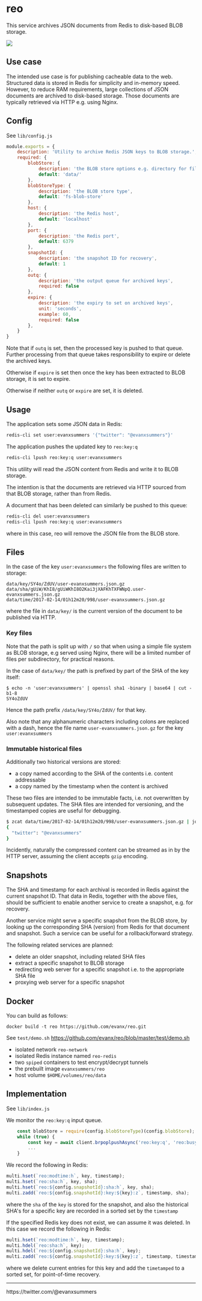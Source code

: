 # reo

This service archives JSON documents from Redis to disk-based BLOB storage.

<img src="https://raw.githubusercontent.com/evanx/reo/master/docs/readme/main.png"/>

## Use case

The intended use case is for publishing cacheable data to the web. Structured data is stored in Redis for simplicity and in-memory speed. However, to reduce RAM requirements, large collections of JSON documents are archived to disk-based storage. Those documents are typically retrieved via HTTP e.g. using Nginx.

## Config

See `lib/config.js`
```javascript
module.exports = {
    description: 'Utility to archive Redis JSON keys to BLOB storage.',
    required: {
        blobStore: {
            description: 'the BLOB store options e.g. directory for file storage',
            default: 'data/'
        },
        blobStoreType: {
            description: 'the BLOB store type',
            default: 'fs-blob-store'
        },
        host: {
            description: 'the Redis host',
            default: 'localhost'
        },
        port: {
            description: 'the Redis port',
            default: 6379
        },
        snapshotId: {
            description: 'the snapshot ID for recovery',
            default: 1
        },
        outq: {
            description: 'the output queue for archived keys',
            required: false
        },
        expire: {
            description: 'the expiry to set on archived keys',
            unit: 'seconds',
            example: 60,
            required: false
        },
    }
}
```

Note that if `outq` is set, then the processed key is pushed to that queue. Further processing from that queue takes responsibility to expire or delete the archived keys.

Otherwise if `expire` is set then once the key has been extracted to BLOB storage, it is set to expire.

Otherwise if neither `outq` or `expire` are set, it is deleted.


## Usage

The application sets some JSON data in Redis:
```sh
redis-cli set user:evanxsummers '{"twitter": "@evanxsummers"}'
```
The application pushes the updated key to `reo:key:q`
```sh
redis-cli lpush reo:key:q user:evanxsummers
```

This utility will read the JSON content from Redis and write it to BLOB storage.

The intention is that the documents are retrieved via HTTP sourced from that BLOB storage, rather than from Redis.

A document that has been deleted can similarly be pushed to this queue:
```sh
redis-cli del user:evanxsummers
redis-cli lpush reo:key:q user:evanxsummers
```
where in this case, reo will remove the JSON file from the BLOB store.

## Files

In the case of the key `user:evanxsummers` the following files are written to storage:
```
data/key/SY4o/ZdUV/user-evanxsummers.json.gz
data/sha/gUiW/KhI8/gUiWKhI8O2Kai3jXAFKhTXFWNpQ.user-evanxsummers.json.gz
data/time/2017-02-14/01h12m20/998/user-evanxsummers.json.gz
```
where the file in `data/key/` is the current version of the document to be published via HTTP.

### Key files

Note that the path is split up with `/` so that when using a simple file system as BLOB storage,
e.g served using Nginx, there will be a limited number of files per subdirectory, for practical reasons.

In the case of `data/key/` the path is prefixed by part of the SHA of the key itself:
```
$ echo -n 'user:evanxsummers' | openssl sha1 -binary | base64 | cut -b1-8
SY4oZdUV
```
Hence the path prefix `/data/key/SY4o/ZdUV/` for that key.

Also note that any alphanumeric characters including colons are replaced with a dash, hence the file name `user-evanxsummers.json.gz` for the key `user:evanxsummers`

### Immutable historical files

Additionally two historical versions are stored:
- a copy named according to the SHA of the contents i.e. content addressable
- a copy named by the timestamp when the content is archived

These two files are intended to be immutable facts, i.e. not overwritten by subsequent updates. The SHA files are intended for versioning, and the timestamped copies are useful for debugging.

```sh
$ zcat data/time/2017-02-14/01h12m20/998/user-evanxsummers.json.gz | jq
{
  "twitter": "@evanxsummers"
}
```

Incidently, naturally the compressed content can be streamed as in by the HTTP server, assuming the client accepts `gzip` encoding.


## Snapshots

The SHA and timestamp for each archival is recorded in Redis against the current snapshot ID. That data in Redis, together with the above files, should be sufficient to enable another service to create a snapshot, e.g. for recovery.

Another service might serve a specific snapshot from the BLOB store, by looking up the corresponding SHA (version) from Redis for that document and snapshot. Such a service can be useful for a rollback/forward strategy.

The following related services are planned:
- delete an older snapshot, including related SHA files
- extract a specific snapshot to BLOB storage
- redirecting web server for a specific snapshot i.e. to the appropriate SHA file
- proxying web server for a specific snapshot


## Docker

You can build as follows:
```
docker build -t reo https://github.com/evanx/reo.git
```

See `test/demo.sh` https://github.com/evanx/reo/blob/master/test/demo.sh
- isolated network `reo-network`
- isolated Redis instance named `reo-redis`
- two `spiped` containers to test encrypt/decrypt tunnels
- the prebuilt image `evanxsummers/reo`
- host volume `$HOME/volumes/reo/data`


## Implementation

See `lib/index.js`

We monitor the `reo:key:q` input queue.
```javascript
    const blobStore = require(config.blobStoreType)(config.blobStore);
    while (true) {
        const key = await client.brpoplpushAsync('reo:key:q', 'reo:busy:key:q', 1);    
        ...        
    }
```

We record the following in Redis:
```javascript
multi.hset(`reo:modtime:h`, key, timestamp);
multi.hset(`reo:sha:h`, key, sha);
multi.hset(`reo:${config.snapshotId}:sha:h`, key, sha);
multi.zadd(`reo:${config.snapshotId}:key:${key}:z`, timestamp, sha);
```            
where the `sha` of the `key` is stored for the snapshot, and also the historical SHA's for a specific key are recorded in a sorted set by the `timestamp`

If the specified Redis key does not exist, we can assume it was deleted. In this case we record the following in Redis:
```javascript
multi.hset(`reo:modtime:h`, key, timestamp);
multi.hdel(`reo:sha:h`, key);
multi.hdel(`reo:${config.snapshotId}:sha:h`, key);
multi.zadd(`reo:${config.snapshotId}:key:${key}:z`, timestamp, timestamp);
```
where we delete current entries for this key and add the `timetamped` to a sorted set, for point-of-time recovery.

<hr>
https://twitter.com/@evanxsummers
